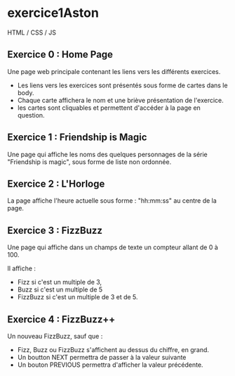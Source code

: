 # exercice1Aston
HTML / CSS / JS

## Exercice 0 : Home Page
Une page web principale contenant les liens vers les différents exercices.
* Les liens vers les exercices sont présentés sous forme de cartes dans le body.
* Chaque carte affichera le nom et une briève présentation de l'exercice. 
* les cartes sont cliquables et permettent d'accéder à la page en question.

## Exercice 1 : Friendship is Magic
Une page qui affiche les noms des quelques personnages de la série "Friendship is magic", sous forme de liste non ordonnée. 

## Exercice 2 : L'Horloge
La page affiche l'heure actuelle sous forme : "hh:mm:ss" au centre de la page. 

## Exercice 3 : FizzBuzz

Une page qui affiche dans un champs de texte un compteur allant de 0 à 100. 

Il affiche : 
* Fizz si c'est un multiple de 3,
* Buzz si c'est un multiple de 5
* FizzBuzz si c'est un multiple de 3 et de 5.

## Exercice 4 : FizzBuzz++

Un nouveau FizzBuzz, sauf que : 
* Fizz, Buzz ou FizzBuzz s'affichent au dessus du chiffre, en grand.
* Un boutton NEXT permettra de passer à la valeur suivante
* Un bouton PREVIOUS permettra d'afficher la valeur précédente.

